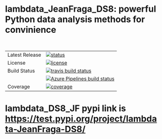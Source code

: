 # lambdata_JeanFraga_DS8: powerful Python data analysis methods for convinience

<table>
<tr>
  <td>Latest Release</td>
  <td>
    <a href="https://test.pypi.org/project/lambdata-JeanFraga-DS8/">
    <img src="https://img.shields.io/pypi/status/pandas.svg" alt="status" />
    </a>
  </td>
</tr>
<tr>
  <td>License</td>
  <td>
    <a href="https://github.com/JeanFraga/lambdata_DS8_JF/blob/master/LICENSE">
    <img src="https://img.shields.io/pypi/l/pandas.svg" alt="license" />
    </a>
</td>
</tr>
<tr>
  <td>Build Status</td>
  <td>
    <a href="https://travis-ci.org/pandas-dev/pandas">
    <img src="https://travis-ci.org/pandas-dev/pandas.svg?branch=master" alt="travis build status" />
    </a>
  </td>
</tr>
<tr>
  <td></td>
  <td>
    <a href="https://dev.azure.com/pandas-dev/pandas/_build/latest?definitionId=1&branch=master">
      <img src="https://dev.azure.com/pandas-dev/pandas/_apis/build/status/pandas-dev.pandas?branch=master" alt="Azure Pipelines build status" />
    </a>
  </td>
</tr>
<tr>
  <td>Coverage</td>
  <td>
    <a href="https://codecov.io/gh/pandas-dev/pandas">
    <img src="https://codecov.io/github/pandas-dev/pandas/coverage.svg?branch=master" alt="coverage" />
    </a>
  </td>
</tr>
</table>


# lambdata_DS8_JF pypi link is https://test.pypi.org/project/lambdata-JeanFraga-DS8/
